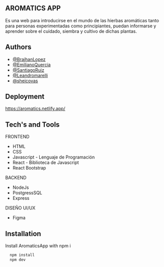 
## AROMATICS APP
Es una web para introducirse en el mundo de las hierbas
aromáticas tanto para personas experimentadas como principiantes, puedan informarse
y aprender sobre el cuidado, siembra y cultivo de dichas plantas.


## Authors

- [@BrajhanLopez](https://github.com/BrajhanLop)
- [@EmilianoQuercia](https://github.com/EmilianoQuercia)
- [@SantiagoRuiz](https://github.com/Santi1994r)
- [@Leandromarelli](https://github.com/Leandromarelli)
- [@sheicovas](https://github.com/sheicovas)


## Deployment
https://aromatics.netlify.app/

## Tech's and Tools
FRONTEND
- HTML
- CSS
- Javascript - Lenguaje de Programación
- React - Biblioteca de Javascript
- React Bootstrap

BACKEND
- NodeJs
- PostgressSQL
- Express

DISEÑO UI/UX
- Figma


## Installation

Install AromaticsApp with npm i

```bash
  npm install 
  npm dev
```
    